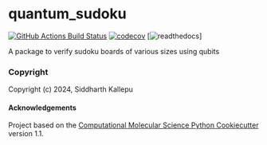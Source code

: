 quantum_sudoku
==============================
[//]: # (Badges)
[![GitHub Actions Build Status](https://github.com/REPLACE_WITH_OWNER_ACCOUNT/quantum_sudoku/workflows/CI/badge.svg)](https://github.com/REPLACE_WITH_OWNER_ACCOUNT/quantum_sudoku/actions?query=workflow%3ACI)
[![codecov](https://codecov.io/gh/REPLACE_WITH_OWNER_ACCOUNT/quantum_sudoku/branch/main/graph/badge.svg)](https://codecov.io/gh/REPLACE_WITH_OWNER_ACCOUNT/quantum_sudoku/branch/main)
[![readthedocs](https://readthedocs.org/projects/quantum-sudoku/)]


A package to verify sudoku boards of various sizes using qubits

### Copyright

Copyright (c) 2024, Siddharth Kallepu


#### Acknowledgements
 
Project based on the 
[Computational Molecular Science Python Cookiecutter](https://github.com/molssi/cookiecutter-cms) version 1.1.
